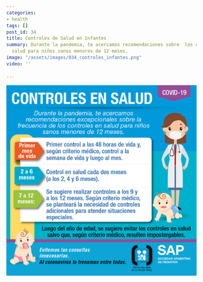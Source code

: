 ```yaml
---
categories:
- health
tags: []
post_id: 34
title: Controles de Salud en Infantes
summary: Durante la pandemia, te acercamos recomendaciones sobre  los controles en
  salud para niños sanos menores de 12 meses.
image: "/assets/images/034_controles_infantes.png"
video: ''

---
```

![](/assets/images/034_controles_infantes.png)